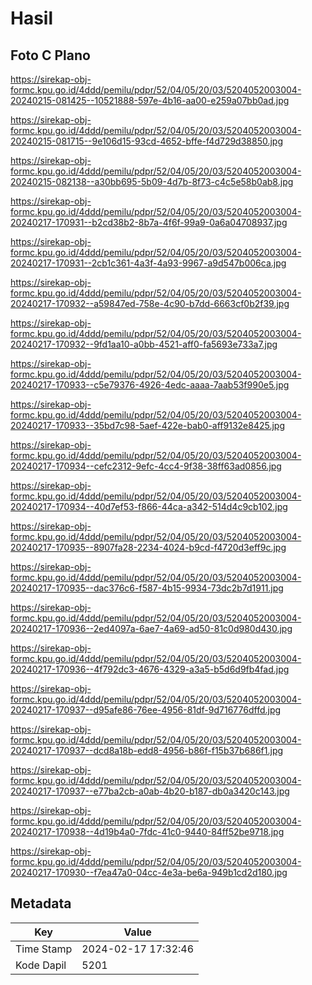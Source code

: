 # Hasil

## Foto C Plano

https://sirekap-obj-formc.kpu.go.id/4ddd/pemilu/pdpr/52/04/05/20/03/5204052003004-20240215-081425--10521888-597e-4b16-aa00-e259a07bb0ad.jpg

https://sirekap-obj-formc.kpu.go.id/4ddd/pemilu/pdpr/52/04/05/20/03/5204052003004-20240215-081715--9e106d15-93cd-4652-bffe-f4d729d38850.jpg

https://sirekap-obj-formc.kpu.go.id/4ddd/pemilu/pdpr/52/04/05/20/03/5204052003004-20240215-082138--a30bb695-5b09-4d7b-8f73-c4c5e58b0ab8.jpg

https://sirekap-obj-formc.kpu.go.id/4ddd/pemilu/pdpr/52/04/05/20/03/5204052003004-20240217-170931--b2cd38b2-8b7a-4f6f-99a9-0a6a04708937.jpg

https://sirekap-obj-formc.kpu.go.id/4ddd/pemilu/pdpr/52/04/05/20/03/5204052003004-20240217-170931--2cb1c361-4a3f-4a93-9967-a9d547b006ca.jpg

https://sirekap-obj-formc.kpu.go.id/4ddd/pemilu/pdpr/52/04/05/20/03/5204052003004-20240217-170932--a59847ed-758e-4c90-b7dd-6663cf0b2f39.jpg

https://sirekap-obj-formc.kpu.go.id/4ddd/pemilu/pdpr/52/04/05/20/03/5204052003004-20240217-170932--9fd1aa10-a0bb-4521-aff0-fa5693e733a7.jpg

https://sirekap-obj-formc.kpu.go.id/4ddd/pemilu/pdpr/52/04/05/20/03/5204052003004-20240217-170933--c5e79376-4926-4edc-aaaa-7aab53f990e5.jpg

https://sirekap-obj-formc.kpu.go.id/4ddd/pemilu/pdpr/52/04/05/20/03/5204052003004-20240217-170933--35bd7c98-5aef-422e-bab0-aff9132e8425.jpg

https://sirekap-obj-formc.kpu.go.id/4ddd/pemilu/pdpr/52/04/05/20/03/5204052003004-20240217-170934--cefc2312-9efc-4cc4-9f38-38ff63ad0856.jpg

https://sirekap-obj-formc.kpu.go.id/4ddd/pemilu/pdpr/52/04/05/20/03/5204052003004-20240217-170934--40d7ef53-f866-44ca-a342-514d4c9cb102.jpg

https://sirekap-obj-formc.kpu.go.id/4ddd/pemilu/pdpr/52/04/05/20/03/5204052003004-20240217-170935--8907fa28-2234-4024-b9cd-f4720d3eff9c.jpg

https://sirekap-obj-formc.kpu.go.id/4ddd/pemilu/pdpr/52/04/05/20/03/5204052003004-20240217-170935--dac376c6-f587-4b15-9934-73dc2b7d1911.jpg

https://sirekap-obj-formc.kpu.go.id/4ddd/pemilu/pdpr/52/04/05/20/03/5204052003004-20240217-170936--2ed4097a-6ae7-4a69-ad50-81c0d980d430.jpg

https://sirekap-obj-formc.kpu.go.id/4ddd/pemilu/pdpr/52/04/05/20/03/5204052003004-20240217-170936--4f792dc3-4676-4329-a3a5-b5d6d9fb4fad.jpg

https://sirekap-obj-formc.kpu.go.id/4ddd/pemilu/pdpr/52/04/05/20/03/5204052003004-20240217-170937--d95afe86-76ee-4956-81df-9d716776dffd.jpg

https://sirekap-obj-formc.kpu.go.id/4ddd/pemilu/pdpr/52/04/05/20/03/5204052003004-20240217-170937--dcd8a18b-edd8-4956-b86f-f15b37b686f1.jpg

https://sirekap-obj-formc.kpu.go.id/4ddd/pemilu/pdpr/52/04/05/20/03/5204052003004-20240217-170937--e77ba2cb-a0ab-4b20-b187-db0a3420c143.jpg

https://sirekap-obj-formc.kpu.go.id/4ddd/pemilu/pdpr/52/04/05/20/03/5204052003004-20240217-170938--4d19b4a0-7fdc-41c0-9440-84ff52be9718.jpg

https://sirekap-obj-formc.kpu.go.id/4ddd/pemilu/pdpr/52/04/05/20/03/5204052003004-20240217-170930--f7ea47a0-04cc-4e3a-be6a-949b1cd2d180.jpg


## Metadata

| Key        | Value               |
| ---------- | ------------------- |
| Time Stamp | 2024-02-17 17:32:46 |
| Kode Dapil | 5201                |



